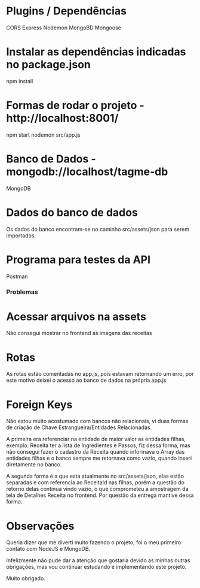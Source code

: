 # Plugins / Dependências

CORS
Express
Nodemon
MongoBD
Mongoose

# Instalar as dependências indicadas no package.json

npm install

# Formas de rodar o projeto - http://localhost:8001/

npm start
nodemon src/app.js

# Banco de Dados - mongodb://localhost/tagme-db

MongoDB

# Dados do banco de dados

Os dados do banco encontram-se no caminho src/assets/json para serem importados.

# Programa para testes da API

Postman

### Problemas

# Acessar arquivos na assets

Não consegui mostrar no frontend as imagens das receitas

# Rotas

As rotas estão comentadas no app.js, pois estavam retornando um erro, por este motivo deixei o acesso ao banco de dados na própria app.js

# Foreign Keys

Não estou muito acostumado com bancos não relacionais, vi duas formas de criação de Chave Estrangueira/Entidades Relacionadas.

A primeira era referenciar na entidade de maior valor as entidades filhas, exemplo: Receita ter a lista de Ingredientes e Passos, fiz dessa forma, mas não consegui fazer o cadastro da Receita quando informava o Array das entidades filhas e o banco sempre me retornava como vazio, quando inseri diretamente no banco.

A segunda forma é a que esta atualmente no src/assets/json, elas estão separadas e com referencia ao ReceitaId nas filhas, porém a questão do retorno delas continua vindo vazio, o que comprometeu a amostragem da tela de Detalhes Receita no frontend. Por questão da entrega mantive dessa forma.

# Observações

Queria dizer que me diverti muito fazendo o projeto, foi o meu primeiro contato com NodeJS e MongoDB.

Infelizmente não pude dar a atenção que gostaria devido as minhas outras obrigações, mas vou continuar estudando e implementando este projeto.

Muito obrigado.
